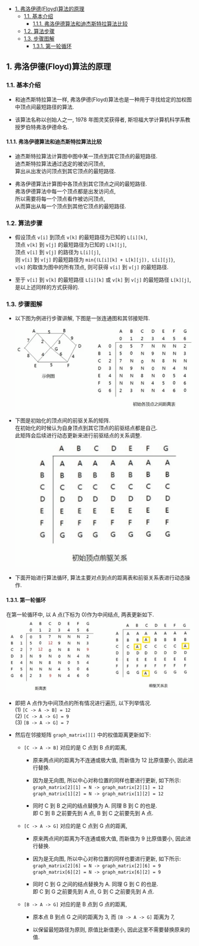 <!-- TOC -->

- [1. 弗洛伊德(Floyd)算法的原理](#1-弗洛伊德floyd算法的原理)
  - [1.1. 基本介绍](#11-基本介绍)
    - [1.1.1. 弗洛伊德算法和迪杰斯特拉算法比较](#111-弗洛伊德算法和迪杰斯特拉算法比较)
  - [1.2. 算法步骤](#12-算法步骤)
  - [1.3. 步骤图解](#13-步骤图解)
    - [1.3.1. 第一轮循环](#131-第一轮循环)

<!-- /TOC -->

## 1. 弗洛伊德(Floyd)算法的原理

### 1.1. 基本介绍
- 和迪杰斯特拉算法一样, 弗洛伊德(Floyd)算法也是一种用于寻找给定的加权图中顶点间最短路径的算法.

- 该算法名称以创始人之一, 1978 年图灵奖获得者, 斯坦福大学计算机科学系教授罗伯特弗洛伊德命名.

#### 1.1.1. 弗洛伊德算法和迪杰斯特拉算法比较
- 迪杰斯特拉算法计算图中图中某一顶点到其它顶点的最短路径.  
  迪杰斯特拉算法通过选定的被访问顶点,  
  算出从出发访问顶点到其它顶点的最短路径.

- 弗洛伊德算法计算图中各顶点到其它顶点之间的最短路径.  
  弗洛伊德算法中每一个顶点都是出发访问点,  
  所以需要将每一个顶点看作被访问顶点,  
  从而算出从每一个顶点到其他它顶点的最短路径.

### 1.2. 算法步骤
- 假设顶点 `v[i]` 到顶点 `v[k]` 的最短路径为已知的 `L[i][k]`,  
  顶点 `v[k]` 到 `v[j]` 的最短路径为已知的 `L[k][j]`,  
  顶点 `v[i]` 到 `v[j]` 的路径为 `L[i][j]`,  
  则 `v[i]` 到 `v[j]` 的最短路径为 `min{(L[i][k] + L[k][j]), L[i][j]}`,  
  `v[k]` 的取值为图中的所有顶点, 则可获得 `v[i]` 到 `v[j]` 的最短路径.  

- 至于 `v[i]` 到 `v[k]` 的最短路径 `L[i][k]` 或 `v[k]` 到 `v[j]` 的最短路径 `L[k][j]`,  
  是以上述同样的方式获得的.

### 1.3. 步骤图解
- 以下图为例进行步骤讲解, 下图是一张连通图和其邻接矩阵.  
  ![pic](../99.images/2020-08-18-22-54-51.png)

- 下图是初始化的顶点间的前驱关系的矩阵.  
  在初始化的时候认为自身顶点到其它顶点的前驱结点都是自己.  
  此矩阵会后续进行动态更新来进行前驱结点的关系调整.
  ![pic](../99.images/2020-08-18-23-03-15.png)  

- 下面开始进行算法循环, 算法主要对点到点的距离表和前驱关系表进行动态操作.  

#### 1.3.1. 第一轮循环
在第一轮循环中, 以 A 点(下标为 0)作为中间结点, 两表更新如下.  
![pic](../99.images/2020-08-18-23-07-05.png)  
- 即把 A 点作为中间顶点的所有情况进行遍历, 以下列举情况.  
(1) `[C -> A -> B] = 12`  
(2) `[C -> A -> G] = 9`  
(3) `[B -> A -> G] = 7`  

- 然后在邻接矩阵 `graph_matrix[][]` 中的权值距离更新如下:  
  - `[C -> A -> B]` 对应的是 C 点到 B 点的距离,   
      - 原来两点间的距离为不连通或极大值, 而新值为 12 比原值要小, 因此进行替换.  
      
      - 因为是无向图, 所以中心对称位置的同样也要进行更新, 如下所示:  
      `graph_matrix[2][1] = N -> graph_matrix[2][1] = 12`  
      `graph_matrix[1][2] = N -> graph_matrix[1][2] = 12`  
      
      - 同时 C 到 B 之间的结点替换为 A. 同理 B 到 C 的也是.  
        即 C 到 B 之前要先到 A 点, B 到 C 之前要先到 A 点.

  - `[C -> A -> G]` 对应的是 C 点到 G 点的距离,   
      - 原来两点间的距离为不连通或极大值, 而新值为 9 比原值要小, 因此进行替换.  
      
      - 因为是无向图, 所以中心对称位置的同样也要进行更新, 如下所示:  
      `graph_matrix[2][6] = N -> graph_matrix[2][6] = 9`  
      `graph_matrix[6][2] = N -> graph_matrix[6][2] = 9`  
      
      - 同时 C 到 G 之间的结点替换为 A. 同理 G 到 C 的也是.  
        即 C 到 G 之前要先到 A 点, G 到 C 之前要先到 A 点.

  - `[B -> A -> G]` 对应的是 B 点到 G 点的距离,  
      - 原本点 B 到点 G 之间的距离为 3, 而 `[B -> A -> G]` 距离为 7,  
      
      - 以保留最短路径为原则, 原值比新值更小, 因此这里不需要替换原来的值.